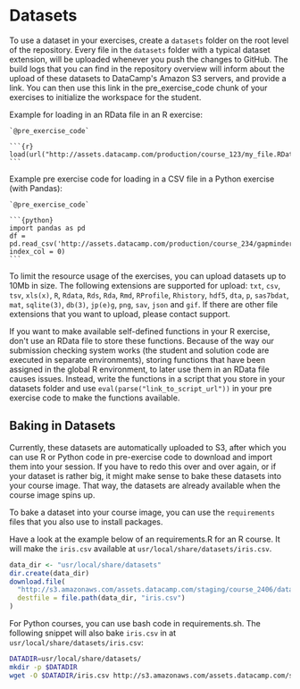 # Datasets

To use a dataset in your exercises, create a `datasets` folder on the root level of the repository. Every file in the `datasets` folder with a typical dataset extension, will be uploaded whenever you push the changes to GitHub. The build logs that you can find in the repository overview will inform about the upload of these datasets to DataCamp's Amazon S3 servers, and provide a link. You can then use this link in the pre_exercise_code chunk of your exercises to initialize the workspace for the student.

Example for loading in an RData file in an R exercise:


    `@pre_exercise_code`
    
    ```{r}
    load(url("http://assets.datacamp.com/production/course_123/my_file.RData"))
    ```

Example pre exercise code for loading in a CSV file in a Python exercise (with Pandas):



    `@pre_exercise_code`
          
    ```{python}
    import pandas as pd
    df = pd.read_csv('http://assets.datacamp.com/production/course_234/gapminder.csv', index_col = 0)
    ```

To limit the resource usage of the exercises, you can upload datasets up to 10Mb in size. The following extensions are supported for upload: `txt`, `csv`, `tsv`, `xls(x)`, `R`, `Rdata`, `Rds`, `Rda`, `Rmd`, `RProfile`, `Rhistory`, `hdf5`, `dta`, `p`, `sas7bdat`, `mat`, `sqlite(3)`, `db(3)`, `jp(e)g`, `png`, `sav`, `json` and `gif`. If there are other file extensions that you want to upload, please contact support.

If you want to make available self-defined functions in your R exercise, don't use an RData file to store these functions. Because of the way our submission checking system works (the student and solution code are executed in separate environments), storing functions that have been assigned in the global R environment, to later use them in an RData file causes issues. Instead, write the functions in a script that you store in your datasets folder and use `eval(parse("link_to_script_url"))` in your pre exercise code to make the functions available.

## Baking in Datasets

Currently, these datasets are automatically uploaded to S3, after which you can use R or Python code in pre-exercise code to download and import them into your session. If you have to redo this over and over again, or if your dataset is rather big, it might make sense to bake these datasets into your course image. That way, the datasets are already available when the course image spins up.

To bake a dataset into your course image, you can use the `requirements` files that you also use to install packages.

Have a look at the example below of an requirements.R for an R course. It will make the `iris.csv` available at `usr/local/share/datasets/iris.csv`.

```r
data_dir <- "usr/local/share/datasets"
dir.create(data_dir)
download.file(
  "http://s3.amazonaws.com/assets.datacamp.com/staging/course_2406/datasets/iris.csv",
  destfile = file.path(data_dir, "iris.csv")
)
```

For Python courses, you can use bash code in requirements.sh. The following snippet will also bake `iris.csv` in at `usr/local/share/datasets/iris.csv`:

```sh
DATADIR=usr/local/share/datasets/
mkdir -p $DATADIR
wget -O $DATADIR/iris.csv http://s3.amazonaws.com/assets.datacamp.com/staging/course_2406/datasets/iris.csv
```
